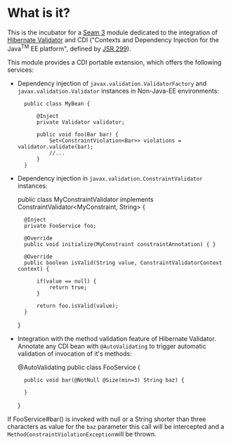 # What is it?

This is the incubator for a [Seam 3](http://seamframework.org/Seam3) module dedicated to the integration of [Hibernate Validator](http://validator.hibernate.org/) and CDI ("Contexts and Dependency Injection for the Java<sup>TM</sup>
EE platform", defined by [JSR 299](http://jcp.org/en/jsr/detail?id=299)).

This module provides a CDI portable extension, which offers the following services:

* Dependency injection of `javax.validation.ValidatorFactory` and `javax.validation.Validator` instances in Non-Java-EE environments:

		public class MyBean {

			@Inject
			private Validator validator;
		
			public void foo(Bar bar) {
				Set<ConstraintViolation<Bar>> violations = validator.validate(bar);
				//...
			}
		}
	
* Dependency injection in `javax.validation.ConstraintValidator` instances:

	public class MyConstraintValidator implements ConstraintValidator<MyConstraint, String> {

		@Inject
		private FooService foo;
	
		@Override
		public void initialize(MyConstraint constraintAnnotation) {	}

		@Override
		public boolean isValid(String value, ConstraintValidatorContext context) {
		
			if(value == null) {
				return true;
			}
		
			return foo.isValid(value);
		}

	}

* Integration with the method validation feature of Hibernate Validator. Annotate any CDI bean with `@AutoValidating` to trigger automatic validation of invocation of it's methods:

	@AutoValidating
	public class FooService {
	
		public void bar(@NotNull @Size(min=3) String baz) {
			
		}
	
	}

If FooService#bar() is invoked with null or a String shorter than three characters as value for the `baz` parameter this call will be intercepted and a `MethodConstraintViolationException`will be thrown.